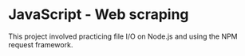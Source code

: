 # JavaScript - Web scraping

This project involved practicing file I/O on Node.js and using the NPM request framework.
